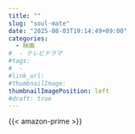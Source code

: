 ```yaml
---
title: ""
slug: "soul-mate"
date: "2025-08-03T19:14:49+09:00"
categories:
  - 映画
#  - テレビドラマ
#tags:
#  - 
#link_url: 
#thumbnailImage: 
thumbnailImagePosition: left
#draft: true
---
```


<!--more-->

{{< amazon-prime >}}
